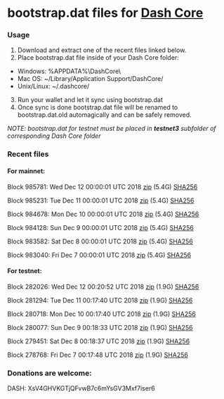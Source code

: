 # bootstrap.dat files for [Dash Core](https://www.dash.org)

### Usage

1. Download and extract one of the recent files linked below.
2. Place bootstrap.dat file inside of your Dash Core folder:
 - Windows: %APPDATA%\DashCore\
 - Mac OS: ~/Library/Application Support/DashCore/
 - Unix/Linux: ~/.dashcore/
3. Run your wallet and let it sync using bootstrap.dat
4. Once sync is done bootstrap.dat file will be renamed to bootstrap.dat.old automagically and can be safely removed.

_NOTE: bootstrap.dat for testnet must be placed in **testnet3** subfolder of corresponding Dash Core folder_

### Recent files

#### For mainnet:

Block 985781: Wed Dec 12 00:00:01 UTC 2018 [zip](https://dash-bootstrap.ams3.digitaloceanspaces.com/mainnet/2018-12-12/bootstrap.dat.zip) (5.4G) [SHA256](https://dash-bootstrap.ams3.digitaloceanspaces.com/mainnet/2018-12-12/sha256.txt)

Block 985231: Tue Dec 11 00:00:01 UTC 2018 [zip](https://dash-bootstrap.ams3.digitaloceanspaces.com/mainnet/2018-12-11/bootstrap.dat.zip) (5.4G) [SHA256](https://dash-bootstrap.ams3.digitaloceanspaces.com/mainnet/2018-12-11/sha256.txt)

Block 984678: Mon Dec 10 00:00:01 UTC 2018 [zip](https://dash-bootstrap.ams3.digitaloceanspaces.com/mainnet/2018-12-10/bootstrap.dat.zip) (5.4G) [SHA256](https://dash-bootstrap.ams3.digitaloceanspaces.com/mainnet/2018-12-10/sha256.txt)

Block 984128: Sun Dec  9 00:00:01 UTC 2018 [zip](https://dash-bootstrap.ams3.digitaloceanspaces.com/mainnet/2018-12-09/bootstrap.dat.zip) (5.4G) [SHA256](https://dash-bootstrap.ams3.digitaloceanspaces.com/mainnet/2018-12-09/sha256.txt)

Block 983582: Sat Dec  8 00:00:01 UTC 2018 [zip](https://dash-bootstrap.ams3.digitaloceanspaces.com/mainnet/2018-12-08/bootstrap.dat.zip) (5.4G) [SHA256](https://dash-bootstrap.ams3.digitaloceanspaces.com/mainnet/2018-12-08/sha256.txt)

Block 983040: Fri Dec  7 00:00:01 UTC 2018 [zip](https://dash-bootstrap.ams3.digitaloceanspaces.com/mainnet/2018-12-07/bootstrap.dat.zip) (5.4G) [SHA256](https://dash-bootstrap.ams3.digitaloceanspaces.com/mainnet/2018-12-07/sha256.txt)


#### For testnet:

Block 282026: Wed Dec 12 00:20:52 UTC 2018 [zip](https://dash-bootstrap.ams3.digitaloceanspaces.com/testnet/2018-12-12/bootstrap.dat.zip) (1.9G) [SHA256](https://dash-bootstrap.ams3.digitaloceanspaces.com/testnet/2018-12-12/sha256.txt)

Block 281294: Tue Dec 11 00:17:40 UTC 2018 [zip](https://dash-bootstrap.ams3.digitaloceanspaces.com/testnet/2018-12-11/bootstrap.dat.zip) (1.9G) [SHA256](https://dash-bootstrap.ams3.digitaloceanspaces.com/testnet/2018-12-11/sha256.txt)

Block 280718: Mon Dec 10 00:17:40 UTC 2018 [zip](https://dash-bootstrap.ams3.digitaloceanspaces.com/testnet/2018-12-10/bootstrap.dat.zip) (1.9G) [SHA256](https://dash-bootstrap.ams3.digitaloceanspaces.com/testnet/2018-12-10/sha256.txt)

Block 280077: Sun Dec  9 00:18:33 UTC 2018 [zip](https://dash-bootstrap.ams3.digitaloceanspaces.com/testnet/2018-12-09/bootstrap.dat.zip) (1.9G) [SHA256](https://dash-bootstrap.ams3.digitaloceanspaces.com/testnet/2018-12-09/sha256.txt)

Block 279451: Sat Dec  8 00:18:37 UTC 2018 [zip](https://dash-bootstrap.ams3.digitaloceanspaces.com/testnet/2018-12-08/bootstrap.dat.zip) (1.9G) [SHA256](https://dash-bootstrap.ams3.digitaloceanspaces.com/testnet/2018-12-08/sha256.txt)

Block 278768: Fri Dec  7 00:17:48 UTC 2018 [zip](https://dash-bootstrap.ams3.digitaloceanspaces.com/testnet/2018-12-07/bootstrap.dat.zip) (1.9G) [SHA256](https://dash-bootstrap.ams3.digitaloceanspaces.com/testnet/2018-12-07/sha256.txt)


### Donations are welcome:

DASH: XsV4GHVKGTjQFvwB7c6mYsGV3Mxf7iser6

